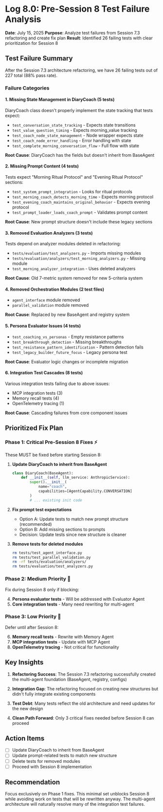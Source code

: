 # Log 8.0: Pre-Session 8 Test Failure Analysis

**Date**: July 15, 2025
**Purpose**: Analyze test failures from Session 7.3 refactoring and create fix plan
**Result**: Identified 26 failing tests with clear prioritization for Session 8

## Test Failure Summary

After the Session 7.3 architecture refactoring, we have 26 failing tests out of 227 total (88% pass rate).

### Failure Categories

#### 1. Missing State Management in DiaryCoach (5 tests)
DiaryCoach class doesn't properly implement the state tracking that tests expect:
- `test_conversation_state_tracking` - Expects state transitions
- `test_value_question_timing` - Expects morning_value tracking
- `test_coach_node_state_management` - Node wrapper expects state
- `test_coach_node_error_handling` - Error handling with state
- `test_complete_morning_conversation_flow` - Full flow with state

**Root Cause**: DiaryCoach has the fields but doesn't inherit from BaseAgent

#### 2. Missing Prompt Content (4 tests)
Tests expect "Morning Ritual Protocol" and "Evening Ritual Protocol" sections:
- `test_system_prompt_integration` - Looks for ritual protocols
- `test_morning_coach_detects_morning_time` - Expects morning protocol
- `test_evening_coach_maintains_original_behavior` - Expects evening protocol
- `test_prompt_loader_loads_coach_prompt` - Validates prompt content

**Root Cause**: New prompt structure doesn't include these legacy sections

#### 3. Removed Evaluation Analyzers (3 tests)
Tests depend on analyzer modules deleted in refactoring:
- `tests/evaluation/test_analyzers.py` - Imports missing modules
- `tests/evaluation/analyzers/test_morning_analyzers.py` - Missing module
- `test_morning_analyzer_integration` - Uses deleted analyzers

**Root Cause**: Old 7-metric system removed for new 5-criteria system

#### 4. Removed Orchestration Modules (2 test files)
- `agent_interface` module removed
- `parallel_validation` module removed

**Root Cause**: Replaced by new BaseAgent and registry system

#### 5. Persona Evaluator Issues (4 tests)
- `test_coaching_vs_personas` - Empty resistance patterns
- `test_breakthrough_detection` - Missing breakthroughs
- `test_resistance_pattern_identification` - Pattern detection fails
- `test_legacy_builder_future_focus` - Legacy persona test

**Root Cause**: Evaluator logic changes or incomplete migration

#### 6. Integration Test Cascades (8 tests)
Various integration tests failing due to above issues:
- MCP integration tests (3)
- Memory recall tests (4)
- OpenTelemetry tracing (1)

**Root Cause**: Cascading failures from core component issues

## Prioritized Fix Plan

### Phase 1: Critical Pre-Session 8 Fixes ⚡

These MUST be fixed before starting Session 8:

1. **Update DiaryCoach to inherit from BaseAgent**
   ```python
   class DiaryCoach(BaseAgent):
       def __init__(self, llm_service: AnthropicService):
           super().__init__(
               name="coach",
               capabilities=[AgentCapability.CONVERSATION]
           )
           # ... existing init code
   ```

2. **Fix prompt test expectations**
   - Option A: Update tests to match new prompt structure (recommended)
   - Option B: Add missing sections to prompts
   - Decision: Update tests since new structure is cleaner

3. **Remove tests for deleted modules**
   ```bash
   rm tests/test_agent_interface.py
   rm tests/test_parallel_validation.py
   rm -rf tests/evaluation/analyzers/
   rm tests/evaluation/test_analyzers.py
   ```

### Phase 2: Medium Priority 🔧

Fix during Session 8 only if blocking:

4. **Persona evaluator tests** - Will be addressed with Evaluator Agent
5. **Core integration tests** - Many need rewriting for multi-agent

### Phase 3: Low Priority 📌

Defer until after Session 8:

6. **Memory recall tests** - Rewrite with Memory Agent
7. **MCP integration tests** - Update with MCP Agent
8. **OpenTelemetry tracing** - Not critical for functionality

## Key Insights

1. **Refactoring Success**: The Session 7.3 refactoring successfully created the multi-agent foundation (BaseAgent, registry, configs)

2. **Integration Gap**: The refactoring focused on creating new structures but didn't fully integrate existing components

3. **Test Debt**: Many tests reflect the old architecture and need updates for the new design

4. **Clean Path Forward**: Only 3 critical fixes needed before Session 8 can proceed

## Action Items

- [ ] Update DiaryCoach to inherit from BaseAgent
- [ ] Update prompt-related tests to match new structure
- [ ] Delete tests for removed modules
- [ ] Proceed with Session 8 implementation

## Recommendation

Focus exclusively on Phase 1 fixes. This minimal set unblocks Session 8 while avoiding work on tests that will be rewritten anyway. The multi-agent architecture will naturally resolve many of the integration test failures.